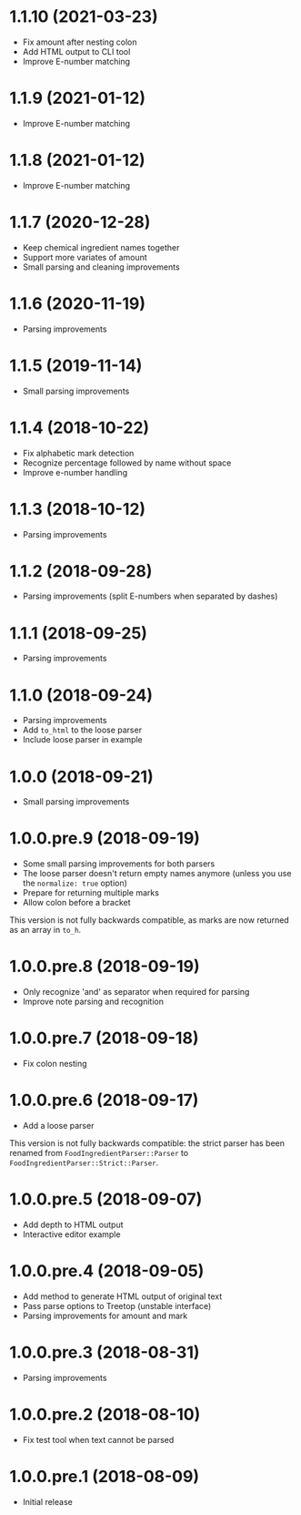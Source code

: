 # 1.1.10 (2021-03-23)

* Fix amount after nesting colon
* Add HTML output to CLI tool
* Improve E-number matching

# 1.1.9 (2021-01-12)

* Improve E-number matching

# 1.1.8 (2021-01-12)

* Improve E-number matching

# 1.1.7 (2020-12-28)

* Keep chemical ingredient names together
* Support more variates of amount
* Small parsing and cleaning improvements

# 1.1.6 (2020-11-19)

* Parsing improvements

# 1.1.5 (2019-11-14)

* Small parsing improvements

# 1.1.4 (2018-10-22)

* Fix alphabetic mark detection
* Recognize percentage followed by name without space
* Improve e-number handling

# 1.1.3 (2018-10-12)

* Parsing improvements

# 1.1.2 (2018-09-28)

* Parsing improvements (split E-numbers when separated by dashes)

# 1.1.1 (2018-09-25)

* Parsing improvements

# 1.1.0 (2018-09-24)

* Parsing improvements
* Add `to_html` to the loose parser
* Include loose parser in example

# 1.0.0 (2018-09-21)

* Small parsing improvements

# 1.0.0.pre.9 (2018-09-19)

* Some small parsing improvements for both parsers
* The loose parser doesn't return empty names anymore (unless you use the `normalize: true` option)
* Prepare for returning multiple marks
* Allow colon before a bracket

This version is not fully backwards compatible, as marks are now returned as an array in `to_h`.

# 1.0.0.pre.8 (2018-09-19)

* Only recognize 'and' as separator when required for parsing
* Improve note parsing and recognition

# 1.0.0.pre.7 (2018-09-18)

* Fix colon nesting

# 1.0.0.pre.6 (2018-09-17)

* Add a loose parser

This version is not fully backwards compatible: the strict parser has been
renamed from `FoodIngredientParser::Parser` to `FoodIngredientParser::Strict::Parser`.

# 1.0.0.pre.5 (2018-09-07)

* Add depth to HTML output
* Interactive editor example

# 1.0.0.pre.4 (2018-09-05)

* Add method to generate HTML output of original text
* Pass parse options to Treetop (unstable interface)
* Parsing improvements for amount and mark

# 1.0.0.pre.3 (2018-08-31)

* Parsing improvements

# 1.0.0.pre.2 (2018-08-10)

* Fix test tool when text cannot be parsed

# 1.0.0.pre.1 (2018-08-09)

* Initial release
